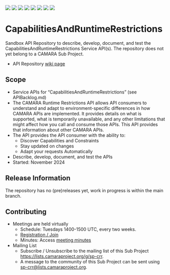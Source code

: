 <a href="https://github.com/camaraproject/CapabilitiesAndRuntimeRestrictions/commits/" title="Last Commit"><img src="https://img.shields.io/github/last-commit/camaraproject/CapabilitiesAndRuntimeRestrictions?style=plastic"></a>
<a href="https://github.com/camaraproject/CapabilitiesAndRuntimeRestrictions/issues" title="Open Issues"><img src="https://img.shields.io/github/issues/camaraproject/CapabilitiesAndRuntimeRestrictions?style=plastic"></a>
<a href="https://github.com/camaraproject/CapabilitiesAndRuntimeRestrictions/pulls" title="Open Pull Requests"><img src="https://img.shields.io/github/issues-pr/camaraproject/CapabilitiesAndRuntimeRestrictions?style=plastic"></a>
<a href="https://github.com/camaraproject/CapabilitiesAndRuntimeRestrictions/graphs/contributors" title="Contributors"><img src="https://img.shields.io/github/contributors/camaraproject/CapabilitiesAndRuntimeRestrictions?style=plastic"></a>
<a href="https://github.com/camaraproject/CapabilitiesAndRuntimeRestrictions" title="Repo Size"><img src="https://img.shields.io/github/repo-size/camaraproject/CapabilitiesAndRuntimeRestrictions?style=plastic"></a>
<a href="https://github.com/camaraproject/CapabilitiesAndRuntimeRestrictions/blob/main/LICENSE" title="License"><img src="https://img.shields.io/badge/License-Apache%202.0-green.svg?style=plastic"></a>
<a href="https://github.com/camaraproject/CapabilitiesAndRuntimeRestrictions/releases/latest" title="Latest Release"><img src="https://img.shields.io/github/release/camaraproject/CapabilitiesAndRuntimeRestrictions?style=plastic"></a>
<a href="https://github.com/camaraproject/Governance/blob/main/ProjectStructureAndRoles.md" title="Sandbox API Repository"><img src="https://img.shields.io/badge/Sandbox%20API%20Repository-yellow?style=plastic"></a>

# CapabilitiesAndRuntimeRestrictions

Sandbox API Repository to describe, develop, document, and test the CapabilitiesAndRuntimeRestrictions Service API(s). The repository does not yet belong to a CAMARA Sub Project.

* API Repository [wiki page](https://lf-camaraproject.atlassian.net/wiki/x/6YAjAw)

## Scope

* Service APIs for “CapabilitiesAndRuntimeRestrictions” (see APIBacklog.md)
* The CAMARA Runtime Restrictions API allows API consumers to understand and adapt to environment-specific differences in how CAMARA APIs are implemented. It provides details on what is supported, what is temporarily unavailable, and any other limitations that might affect how you call and consume those APIs. This API provides that information about other CAMARA APIs.
* The API provides the API consumer with the ability to:  
  * Discover Capabilities and Constraints
  * Stay updated on changes
  * Adapt your requests Automatically
* Describe, develop, document, and test the APIs
* Started: November 2024

## Release Information

The repository has no (pre)releases yet, work in progress is within the main branch.
<!-- Optional: an explicit listing of the latest (pre-)release with additional information, e.g. links to the API definitions -->
<!-- In addition use/uncomment one or multiple the following alternative options when becoming applicable -->
<!-- Pre-releases of this sub project are available in https://github.com/camaraproject/CapabilitiesAndRuntimeRestrictions/releases -->
<!-- The latest public release is available here: https://github.com/camaraproject/CapabilitiesAndRuntimeRestrictions/releases/latest -->
<!-- For changes see [CHANGELOG.md](https://github.com/camaraproject/CapabilitiesAndRuntimeRestrictions/blob/main/CHANGELOG.md) -->

## Contributing
* Meetings are held virtually
  * Schedule: Tuesdays 1400-1500 UTC, every two weeks.
  * [Registration / Join](https://zoom-lfx.platform.linuxfoundation.org/meeting/96678356438?password=706020d3-07bc-4d90-a0d5-1d6b94452a53)
  * Minutes: Access [meeting minutes](https://lf-camaraproject.atlassian.net/wiki/x/6YAjAw)
* Mailing List
  * Subscribe / Unsubscribe to the mailing list of this Sub Project <https://lists.camaraproject.org/g/sp-crr>.
  * A message to the community of this Sub Project can be sent using <sp-crr@lists.camaraproject.org>.

